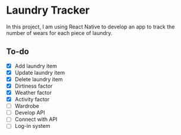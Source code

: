 # Laundry Tracker

In this project, I am using React Native to develop an app to track the number of wears for each piece of laundry.

## To-do

- [x] Add laundry item
- [x] Update laundry item
- [x] Delete laundry item
- [x] Dirtiness factor
- [x] Weather factor
- [x] Activity factor
- [ ] Wardrobe
- [ ] Develop API
- [ ] Connect with API
- [ ] Log-in system